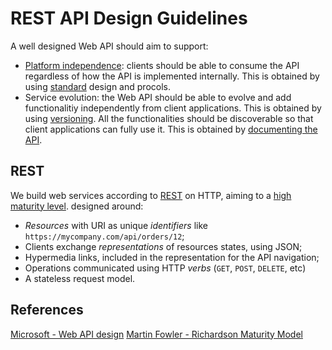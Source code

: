 REST API Design Guidelines
==========================

A well designed Web API should aim to support:

* [Platform independence](platform-independence.md): clients should be able to consume the API regardless of how the API is implemented internally. This is obtained by using [standard](standards.md) design and procols.
* Service evolution: the Web API should be able to evolve and add functionalitiy independently from client applications. This is obtained by using [versioning](versioning.md). All the functionalities should be discoverable so that client applications can fully use it. This is obtained by [documenting the API](documenting.md).


## REST
We build web services according to [REST](rest.md) on HTTP, aiming to a [high maturity level](rest.md#maturity-model).  designed around:

* *Resources* with URI as unique *identifiers* like `https://mycompany.com/api/orders/12`;
* Clients exchange *representations* of resources states, using JSON;
* Hypermedia links, included in the representation for the API navigation;
* Operations communicated using HTTP *verbs* (`GET`, `POST`, `DELETE`, etc)
* A stateless request model.

## References
[Microsoft - Web API design](https://docs.microsoft.com/en-us/azure/architecture/best-practices/api-design)
[Martin Fowler - Richardson Maturity Model](https://martinfowler.com/articles/richardsonMaturityModel.html)
